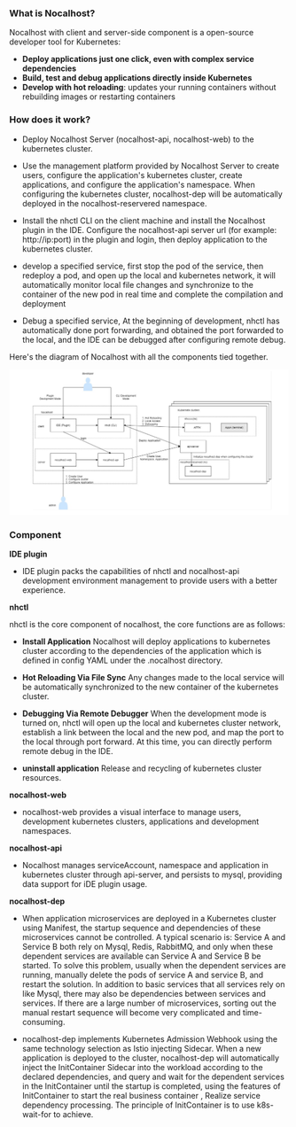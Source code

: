 ### What is Nocalhost?
Nocalhost with client and server-side component  is a open-source developer tool for Kubernetes:

* **Deploy applications just one click, even with complex service dependencies**
* **Build, test and debug applications directly inside Kubernetes**
* **Develop with hot reloading**: updates your running containers without rebuilding images or restarting containers

### How does it work?
* Deploy Nocalhost Server (nocalhost-api, nocalhost-web) to the kubernetes cluster.

* Use the management platform provided by Nocalhost Server to create users, configure the application's kubernetes cluster, create applications, and configure the application's namespace. When configuring the kubernetes cluster, nocalhost-dep will be automatically deployed in the nocalhost-reservered namespace.

* Install the nhctl CLI on the client machine and install the Nocalhost plugin in the IDE. Configure the nocalhost-api server url (for example: http://ip:port) in the plugin and login, then deploy application to the kubernetes cluster.

* develop a specified service, first stop the pod of the service, then redeploy a pod, and open up the local and kubernetes network, it will automatically monitor local file changes and synchronize to the container of the new pod in real time and complete the compilation and deployment

* Debug a specified service, At the beginning of development, nhctl has automatically done port forwarding, and obtained the port forwarded to the local, and the IDE can be debugged after configuring remote debug.

Here's the diagram of Nocalhost with all the components tied together.

![](./images/architecture.png)


### Component
**IDE plugin**
* IDE plugin packs the capabilities of nhctl and nocalhost-api development environment management to provide users with a better experience.

**nhctl**

nhctl is the core component of nocalhost, the core functions are as follows:

* **Install Application**
Nocalhost will deploy applications to kubernetes cluster according to the dependencies of the application which is defined in config YAML under the .nocalhost directory.

* **Hot Reloading Via File Sync**
Any changes made to the local service will be automatically synchronized to the new container of the kubernetes cluster.

* **Debugging Via Remote Debugger**
When the development mode is turned on, nhctl will open up the local and kubernetes cluster network, establish a link between the local and the new pod, and map the port to the local through port forward. At this time, you can directly perform remote debug in the IDE.

* **uninstall application**
Release and recycling of kubernetes cluster resources.

**nocalhost-web**
* nocalhost-web provides a visual interface to manage users, development kubernetes clusters, applications and development namespaces.

**nocalhost-api**
* Nocalhost manages serviceAccount, namespace and application in kubernetes cluster through api-server, and persists to mysql, providing data support for iDE plugin usage.

**nocalhost-dep** 
* When application microservices are deployed in a Kubernetes cluster using Manifest, the startup sequence and dependencies of these microservices cannot be controlled. A typical scenario is: Service A and Service B both rely on Mysql, Redis, RabbitMQ, and only when these dependent services are available can Service A and Service B be started. To solve this problem, usually when the dependent services are running, manually delete the pods of service A and service B, and restart the solution. In addition to basic services that all services rely on like Mysql, there may also be dependencies between services and services. If there are a large number of microservices, sorting out the manual restart sequence will become very complicated and time-consuming.

* nocalhost-dep implements Kubernetes Admission Webhook using the same technology selection as Istio injecting Sidecar. When a new application is deployed to the cluster, nocalhost-dep will automatically inject the InitContainer Sidecar into the workload according to the declared dependencies, and query and wait for the dependent services in the InitContainer until the startup is completed, using the features of InitContainer to start the real business container , Realize service dependency processing. The principle of InitContainer is to use k8s-wait-for to achieve.